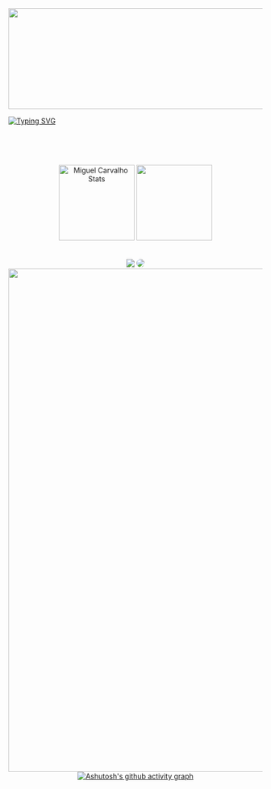
<div>
    <img align="left" height="200" width="999" src="https://www.forcefitnessclub.com/wp-content/uploads/2015/02/header-gradient.png">
</div>

<br><br><br><br><br><br><br><br><br><br><br>

[![Typing SVG](https://readme-typing-svg.herokuapp.com/?color=07E9C7&size=45&center=true&vCenter=true&width=1000&lines=Hello,+I'm+Miguel;19+years+old,+from+Brazil;Currently+studying+new+technologies;Feel+free+to+explore!+%3A)](https://git.io/typing-svg)

<br><br><br>

<div align="center"> 
    <img src="https://github-readme-stats.vercel.app/api?username=MiguelJesuino&show_icons=true&count_private=true&hide_border=true&title_color=04a1b4&icon_color=07e9a5&text_color=04a1b4&bg_color=000000" height="150" alt="Miguel Carvalho Stats"/>
    <img  height="150" src="https://github-readme-stats.vercel.app/api/top-langs/?username=MiguelJesuino&layout=compact&hide_border=true&title_color=04a1b4&text_color=07e9a5&bg_color=000000" />
</div>
<br><br>


<div align="center"> 
<a href = "mailto:dev.miguelcarvalho@gmail.com"> <img src="https://img.shields.io/badge/-Gmail-FF0000?style=for-the-badge&logo=gmail&logoColor=white" target="_blank"></a>
<a href="" target="_blank"><img src="https://img.shields.io/badge/-LinkedIn-%230077B5?style=for-the-badge&logo=linkedin&logoColor=white" style="border-radius: 30px" target="_blank"></a> 


<img align="left" width="999" src="https://www.pngkey.com/png/full/147-1471061_branding-design-development-clip-art.png">


[![Ashutosh's github activity graph](https://github-readme-activity-graph.vercel.app/graph?username=MiguelJesuino&bg_color=000000&color=07E9C7&line=07e9a5&point=0a855c&area=true&hide_border=true)](https://github.com/ashutosh00710/github-readme-activity-graph)
